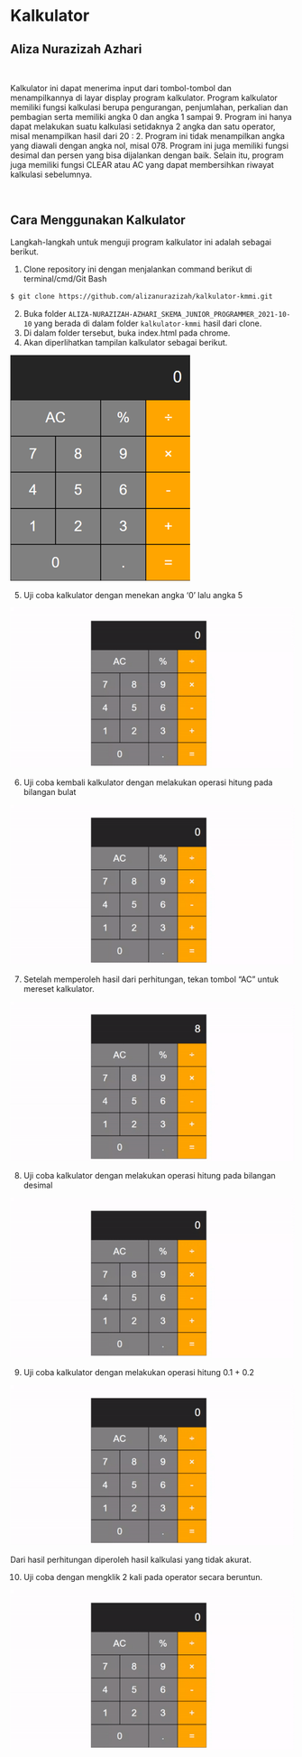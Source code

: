 # Kalkulator

## Aliza Nurazizah Azhari

<br>

Kalkulator ini dapat menerima input dari tombol-tombol dan menampilkannya di layar display program kalkulator. Program kalkulator memiliki fungsi kalkulasi berupa pengurangan, penjumlahan, perkalian dan pembagian serta memiliki angka 0 dan angka 1 sampai 9. Program ini hanya dapat melakukan suatu kalkulasi setidaknya 2 angka dan satu operator, misal menampilkan hasil dari 20 : 2. Program ini tidak menampilkan angka yang diawali dengan angka nol, misal 078. Program ini juga memiliki fungsi desimal dan  persen yang bisa dijalankan dengan baik. Selain itu, program juga memiliki fungsi CLEAR atau AC yang dapat membersihkan riwayat kalkulasi sebelumnya. 

<br>

## Cara Menggunakan Kalkulator
Langkah-langkah untuk menguji program kalkulator ini adalah sebagai berikut.

1. Clone repository ini dengan menjalankan command berikut di terminal/cmd/Git Bash

```sh
$ git clone https://github.com/alizanurazizah/kalkulator-kmmi.git
```

2. Buka folder `ALIZA-NURAZIZAH-AZHARI_SKEMA_JUNIOR_PROGRAMMER_2021-10-10` yang berada di dalam folder `kalkulator-kmmi` hasil dari clone.
3. Di dalam folder tersebut, buka index.html pada chrome.
4. Akan diperlihatkan tampilan kalkulator sebagai berikut.

![](media/t1.png)

5. Uji coba kalkulator dengan menekan angka ‘0’ lalu angka 5

![](media/v1.gif)


6. Uji coba kembali kalkulator dengan melakukan operasi hitung pada bilangan bulat

![](media/v2.gif)

7. Setelah memperoleh hasil dari perhitungan, tekan tombol “AC” untuk mereset kalkulator.

![](media/v3.gif)

8. Uji coba kalkulator dengan melakukan operasi hitung pada bilangan desimal

![](media/v4.gif)

9. Uji coba kalkulator dengan melakukan operasi hitung 0.1 + 0.2

![](media/v5.gif)

Dari hasil perhitungan diperoleh hasil kalkulasi yang tidak akurat.

10. Uji coba dengan mengklik 2 kali pada operator secara beruntun.

![](media/v6.gif)